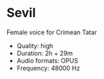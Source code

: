# Sevil

Female voice for Crimean Tatar

- Quality: high
- Duration: 2h + 29m 
- Audio formats: OPUS
- Frequency: 48000 Hz
